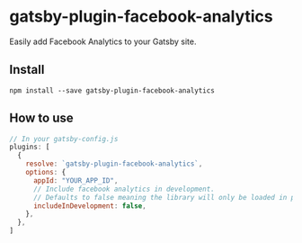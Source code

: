 # gatsby-plugin-facebook-analytics

Easily add Facebook Analytics to your Gatsby site.

## Install

`npm install --save gatsby-plugin-facebook-analytics`

## How to use

```javascript
// In your gatsby-config.js
plugins: [
  {
    resolve: `gatsby-plugin-facebook-analytics`,
    options: {
      appId: "YOUR_APP_ID",
      // Include facebook analytics in development.
      // Defaults to false meaning the library will only be loaded in production.
      includeInDevelopment: false,
    },
  },
]
```
